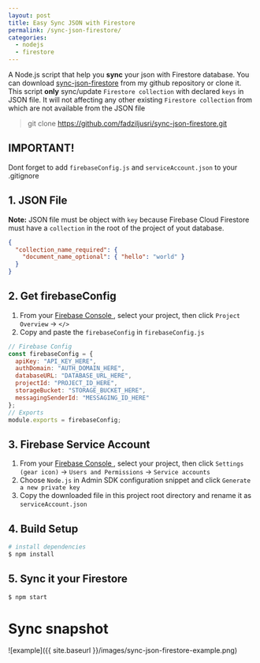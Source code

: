 ```yaml
---
layout: post
title: Easy Sync JSON with Firestore
permalink: /sync-json-firestore/
categories:
  - nodejs
  - firestore
---
```


A Node.js script that help you **sync** your json with Firestore database. You can download [sync-json-firestore](https://github.com/fadziljusri/sync-json-firestore/archive/master.zip) from my github repository or clone it. This script **only** sync/update `Firestore collection` with declared `keys` in JSON file. It will not affecting any other existing `Firestore collection` from which are not available from the JSON file

> git clone https://github.com/fadziljusri/sync-json-firestore.git

## **IMPORTANT!**

Dont forget to add `firebaseConfig.js` and `serviceAccount.json` to your .gitignore

## 1. JSON File

**Note:** JSON file must be object with `key` because Firebase Cloud Firestore must have a `collection` in the root of the project of yout database.

```json
{
  "collection_name_required": {
    "document_name_optional": { "hello": "world" }
  }
}
```

## 2. Get firebaseConfig

1. From your [Firebase Console ](https://console.firebase.google.com), select your project, then click `Project Overview` -> `</>`
2. Copy and paste the `firebaseConfig` in `firebaseConfig.js`

```js
// Firebase Config
const firebaseConfig = {
  apiKey: "API_KEY_HERE",
  authDomain: "AUTH_DOMAIN_HERE",
  databaseURL: "DATABASE_URL_HERE",
  projectId: "PROJECT_ID_HERE",
  storageBucket: "STORAGE_BUCKET_HERE",
  messagingSenderId: "MESSAGING_ID_HERE"
};
// Exports
module.exports = firebaseConfig;
```

## 3. Firebase Service Account

1. From your [Firebase Console ](https://console.firebase.google.com), select your project, then click `Settings (gear icon)` -> `Users and Permissions` -> `Service accounts`
2. Choose `Node.js` in Admin SDK configuration snippet and click `Generate a new private key`
3. Copy the downloaded file in this project root directory and rename it as `serviceAccount.json`

## 4. Build Setup

```bash
# install dependencies
$ npm install
```

## 5. Sync it your Firestore

```bash
$ npm start
```

# Sync snapshot

![example]({{ site.baseurl }}/images/sync-json-firestore-example.png)
